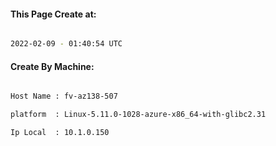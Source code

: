 
   
#### This Page Create at:

```bash

2022-02-09 - 01:40:54 UTC

```

#### Create By Machine:

```bash

Host Name : fv-az138-507

platform  : Linux-5.11.0-1028-azure-x86_64-with-glibc2.31

Ip Local  : 10.1.0.150

```

